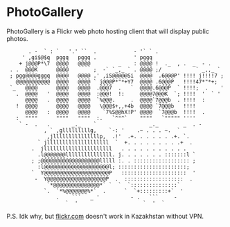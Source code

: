 # PhotoGallery
PhotoGallery is a Flickr web photo hosting client that will display public photos.

           . -  ` : `   '.' ``  .            - '` ` . 
         ' ,gi$@$q  pggq   pggq .            ' pggq
        + j@@@P*\7  @@@@   @@@@         _    : @@@@ !  ._  , .  _  - .
     . .  @@@K      @@@@        ;  -` `_,_ ` . @@@@ ;/           ` _,,_ `
     ; pgg@@@@gggq  @@@@   @@@@ .' ,iS@@@@@Si  @@@@  .6@@@P' !!!! j!!!!7 ;
       @@@@@@@@@@@  @@@@   @@@@ ` j@@@P*"*+Y7  @@@@ .6@@@P   !!!!47*"*+;
     `_   @@@@      @@@@   @@@@  .@@@7  .   `  @@@@.6@@@P  ` !!!!;  .    '
       .  @@@@   '  @@@@   @@@@  :@@@!  !:     @@@@7@@@K  `; !!!!  '  ` '
          @@@@   .  @@@@   @@@@  `%@@@.     .  @@@@`7@@@b  . !!!!  :
       !  @@@@      @@@@   @@@@   \@@@$+,,+4b  @@@@ `7@@@b   !!!!
          @@@@   :  @@@@   @@@@    `7%S@@hX!P' @@@@  `7@@@b  !!!!  .
       :  """"      """"   """"  :.   `^"^`    """"   `""""" ''''
        ` -  .   .       _._    `                 _._        _  . -
                , ` ,glllllllllg,    `-: '    .~ . . . ~.  `
                 ,jlllllllllllllllp,  .!'  .+. . . . . . .+. `.
              ` jllllllllllllllllllll  `  +. . . . . . . . .+  .
            .  jllllllllllllllllllllll   . . . . . . . . . . .
              .l@@@@@@@lllllllllllllll. j. . . . . . . :::::::l `
            ; ;@@@@@@@@@@@@@@@@@@@lllll :. . :::::::::::::::::: ;
              :l@@@@@@@@@@@@@@@@@@@@@l; ::::::::::::::::::::::;
            `  Y@@@@@@@@@@@@@@@@@@@@@P   :::::::::::::::::::::  '
             -  Y@@@@@@@@@@@@@@@@@@@P  .  :::::::::::::::::::  .
                 `*@@@@@@@@@@@@@@@*` `  `  `:::::::::::::::`
                `.  `*%@@@@@@@%*`  .      `  `+:::::::::+`  '
                    .    ```   _ '          - .   ```     -
                       `  '                     `  '  `


P.S. Idk why, but [flickr.com](https://www.flickr.com/) doesn't work in Kazakhstan without VPN.
